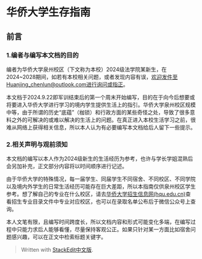 # 华侨大学生存指南
## 前言
### 1.编者与编写本文档的目的
编者为华侨大学泉州校区（下文称为本校）2024级法学院某新生，在2024~2028期间，如若有本校相关问题，或者发现内容有误，欢迎发件至Huanjing_chenlun@outlook.com进行询问或指正。

本文档于2024.9.22即军训结束后的第一个周末开始编写，目的在于向今后想要或将要进入华侨大学进行学习的境内学生提供生活上的指引。华侨大学泉州校区规模中等，由于所谓的历史“底蕴”（枷锁）和行政方面的某些奇怪之处，导致了很多意料之外的可解决的或难以解决的生活上的问题。在真正进入本校生活学习之前，很难从网络上获得相关信息，所以本人认为有必要编写本文档给后人留下一些提示。


### 2.相关声明与观前须知
本文档的编写以本人作为2024级新生的生活经历为参考，也许与学长学姐混熟后会另加补充，正文部分内容将以时间顺序进行记述。

由于华侨大学的特殊情况，每一届学生、同届学生不同宿舍、不同校区、不同学院以及境内外学生的日常生活经历可能存在巨大差距，所以本指南仅供泉州校区学生参考。想了解自己的专业在什么校区，请去[华侨大学招生信息网(hqu.edu.cn)](https://zsc.hqu.edu.cn/index.htm)查看招生专业目录文件中专业对应校区，也可以在录取名单公布后于微信公众号上查询。

本人文笔有限，且编写时间跨度长，所以文档内容和形式可能变化多端，在编写过程中只能力求后人能够看懂，尽量保持客观公正。如果只针对某一方面比如宿舍问题感兴趣，可以在正文中检索标题关键字。
> Written with [StackEdit中文版](https://stackedit.cn/).
